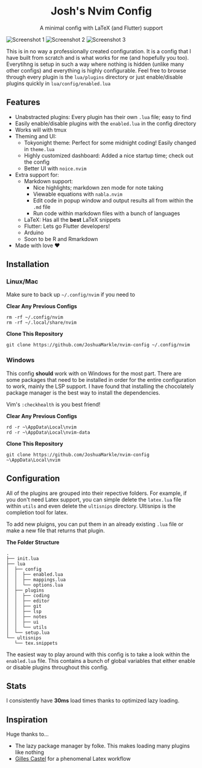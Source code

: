 <h1 align="center">Josh's Nvim Config</h1>

<p align="center">A minimal config with LaTeX (and Flutter) support</p>

![Screenshot 1](https://github.com/JoshuaMarkle/nvim-config/blob/main/docs/screenshot1.png?raw=true)
![Screenshot 2](https://github.com/JoshuaMarkle/nvim-config/blob/main/docs/screenshot2.png?raw=true)
![Screenshot 3](https://github.com/JoshuaMarkle/nvim-config/blob/main/docs/screenshot3.png?raw=true)

This is in no way a professionally created configuration. It is a config that I have built from scratch and is what works for me (and hopefully you too). Everytihng is setup in such a way where nothing is hidden (unlike many other configs) and everything is highly configurable. Feel free to browse through every plugin is the `lua/plugins` directory or just enable/disable plugins quickly in `lua/config/enabled.lua`

## Features

- Unabstracted plugins: Every plugin has their own `.lua` file; easy to find
- Easily enable/disable plugins with the `enabled.lua` in the config directory
- Works will with tmux
- Theming and UI:
  - Tokyonight theme: Perfect for some midnight coding! Easily changed in `theme.lua`
  - Highly customized dashboard: Added a nice startup time; check out the config
  - Better UI with `noice.nvim`
- Extra support for:
  - Markdown support:
    - Nice highlights; markdown zen mode for note taking
    - Viewable equations with `nabla.nvim`
    - Edit code in popup window and output results all from within the `.md` file
    - Run code within markdown files with a bunch of languages
  - LaTeX: Has all the **best** LaTeX snippets
  - Flutter: Lets go Flutter developers!
  - Arduino
  - Soon to be R and Rmarkdown
- Made with love :heart:

## Installation

### Linux/Mac

Make sure to back up `~/.config/nvim` if you need to

**Clear Any Previous Configs**

```
rm -rf ~/.config/nvim
rm -rf ~/.local/share/nvim
```

**Clone This Repository**

```
git clone https://github.com/JoshuaMarkle/nvim-config ~/.config/nvim
```

### Windows

This config **should** work with on Windows for the most part. There are some packages that need to be installed in order for the entire configuration to work, mainly the LSP support. I have found that installing the chocolately package manager is the best way to install the dependencies.

Vim's `:checkhealth` is you best friend!

**Clear Any Previous Configs**

```
rd -r ~\AppData\Local\nvim
rd -r ~\AppData\Local\nvim-data
```

**Clone This Repository**

```
git clone https://github.com/JoshuaMarkle/nvim-config ~\AppData\Local\nvim
```

## Configuration

All of the plugins are grouped into their repective folders. For example, if you don't need Latex support, you can simple delete the `latex.lua` file within `utils` and even delete the `ultisnips` directory. Ultisnips is the completion tool for latex.

To add new pluigns, you can put them in an already existing `.lua` file or make a new file that returns that plugin.

**The Folder Structure**

```
.
├── init.lua
├── lua
│  ├── config
│  │  ├── enabled.lua
│  │  ├── mappings.lua
│  │  └── options.lua
│  ├── plugins
│  │  ├── coding
│  │  ├── editor
│  │  ├── git
│  │  ├── lsp
│  │  ├── notes
│  │  ├── ui
│  │  └── utils
│  └── setup.lua
└── ultisnips
   └── tex.snippets
```

The easiest way to play around with this config is to take a look within the `enabled.lua` file. This contains a bunch of global variables that either enable or disable plugins throughout this config.

## Stats

I consistently have **30ms** load times thanks to optimized lazy loading.

## Inspiration

Huge thanks to...

- The lazy package manager by folke. This makes loading many plugins like nothing
- [Gilles Castel](https://castel.dev/) for a phenomenal Latex workflow

